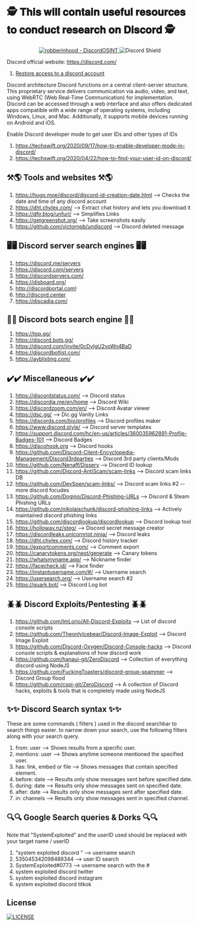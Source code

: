 # 🕵️ 𝐓𝐡𝐢𝐬 𝐰𝐢𝐥𝐥 𝐜𝐨𝐧𝐭𝐚𝐢𝐧 𝐮𝐬𝐞𝐟𝐮𝐥 𝐫𝐞𝐬𝐨𝐮𝐫𝐜𝐞𝐬 𝐭𝐨 𝐜𝐨𝐧𝐝𝐮𝐜𝐭 𝐫𝐞𝐬𝐞𝐚𝐫𝐜𝐡 𝐨𝐧 𝐃𝐢𝐬𝐜𝐨𝐫𝐝 🕵️  

<div align="center">
<a href="https://github.com/robberinhood/DiscordOSINT" title="Go to GitHub repo">
  <img src="https://img.shields.io/static/v1?label=robberinhood&message=DiscordOSINT&color=purple&logo=github" alt="robberinhood - DiscordOSINT">
</a>
  <a href="https://discord.gg/VQUvAVpJPr" style="text-decoration: none;">
  <img src="https://discord.com/api/guilds/1336059889524670534/widget.png?style=shield" alt="Discord Shield"/>
</div>

Discord official website: https://discord.com/
1. [Restore access to a discord account](https://discord.com/login)

Discord architecture
Discord functions on a central client-server structure. This proprietary service delivers communication via audio, video, and text, using WebRTC (Web Real-Time Communication) for implementation. Discord can be accessed through a web interface and also offers dedicated apps compatible with a wide range of operating systems, including Windows, Linux, and Mac. Additionally, it supports mobile devices running on Android and iOS.


Enable Discord developer mode to get user IDs and other types of IDs
1. https://techswift.org/2020/09/17/how-to-enable-developer-mode-in-discord/
2. https://techswift.org/2020/04/22/how-to-find-your-user-id-on-discord/

## ⚒️🌎 Tools and websites ⚒️🌎
1. https://hugo.moe/discord/discord-id-creation-date.html --> Checks the date and time of any discord account
2. https://dht.chylex.com/ --> Extract chat history and lets you download it
3. https://dfir.blog/unfurl/ --> Simplifies Links
4. https://getgreenshot.org/ --> Take screenshots easily
5. https://github.com/victornpb/undiscord --> Discord deleted message


## 🖥️🖥️ Discord server search engines 🖥️🖥️
1. https://discord.me/servers
2. https://discord.com/servers
3. https://discordservers.com/
4. https://disboard.org/
5. http://discordportal.com)
6. http://discord.center
7. https://discadia.com/

## 🤖🤖 Discord bots search engine 🤖🤖
1. https://top.gg/
2. https://discord.bots.gg/
3. https://discord.com/invite/0cDvIgU2voWn4BaD
4. https://discordbotlist.com/
5. https://ayblisting.com/

## ✔️✔️ Miscellaneous ✔️✔️
1. https://discordstatus.com/ --> Discord status
2. https://discordia.me/en/home --> Discord Wiki
3. https://discordzoom.com/en/ --> Discord Avatar viewer
4. https://dsc.gg/ --> Dic.gg Vanity Links
5. https://discords.com/bio/profiles --> Discord profiles maker
6. https://www.discord.style/ --> Discord server templates
7. https://support.discord.com/hc/en-us/articles/360035962891-Profile-Badges-101 --> Discord Badges
8. https://discohook.org --> Discord hooks
9. https://github.com/Discord-Client-Encyclopedia-Management/Discord3rdparties --> Discord 3rd party clients/Mods
10. https://github.com/Nenaff/Disserv --> Discord ID lookup
11. https://github.com/Discord-AntiScam/scam-links --> Discord scam links DB
12. https://github.com/DevSpen/scam-links/ --> Discord scam links #2 -- more discord focudes
13. https://github.com/Dogino/Discord-Phishing-URLs --> Discord & Steam Phishing URLs
14. https://github.com/nikolaischunk/discord-phishing-links --> Actively maintained discord phishing links 
15. https://github.com/discordlookup/discordlookup --> Discord lookup tool
16. https://holloway.nz/steg/ --> Discord secret message creator
17. https://discordleaks.unicornriot.ninja/ --> Discord leaks
18. https://dht.chylex.com/ --> Discord history tracker
19. https://exportcomments.com/ --> Comment export
20. https://canarytokens.org/nest/generate --> Canary tokens
21. https://whatsmyname.app/ --> Nickname finder
22. https://facecheck.id/ --> Face finder
23. https://instantusername.com/#/ --> Username search
24. https://usersearch.org/ --> Username search #2
25. https://quark.bot/ --> Discord Log bot

## 🪲🪲 Discord Exploits/Pentesting 🪲🪲
1. https://github.com/ImLorio/All-Discord-Exploits --> List of discord console scripts
2. https://github.com/TheonlyIcebear/Discord-Image-Exploit --> Discord Image Exploit
3. https://github.com/Discord-Oxygen/Discord-Console-hacks --> Discord console scripts & explanations of how discord work
4. https://github.com/hanaui-git/ZeroDiscord --> Collection of everything discord using NodeJS
5. https://github.com/FuckingToasters/discord-group-spammer --> Discord Group flood
6. https://github.com/cspi-git/ZeroDiscord --> A collection of Discord hacks, exploits & tools that is completely made using NodeJS



## ✨✨ Discord Search syntax ✨✨
These are some commands ( filters ) used in the discord searchbar to search things easier.
to narrow down your search, use the following filters along with your search query.

1. from: user --> Shows results from a specific user.
2. mentions: user --> Shows anytime someone mentioned the specified user.
3. has: link, embed or file --> Shows messages that contain specified element.
4. before: date --> Results only show messages sent before specified date.
5. during: date --> Results only show messages sent on specified date.
6. after: date --> Results only show messages sent after specified date.
7. in: channels --> Results only show messages sent in specified channel.



## 🔍🔍 Google Search queries & Dorks 🔍🔍
Note that "SystemExploited" and the userID used should be replaced with your target name / userID

1. "system exploited discord " --> username search
2. 535045342098489344 --> user ID search
3. SystemExploited#0773 --> username search with the #
4. system exploited discord twitter 
5. system exploited discord instagram
6. system exploited discord titkok

## License
<a href="https://github.com/robberinhood/DiscordOSINT/blob/main/LICENSE" title="LICENSE">
  <img src="https://img.shields.io/static/v1?label=&message=LICENSE&color=blue&logo=github" alt="LICENSE">
</a>

